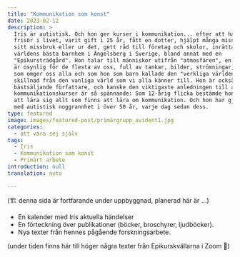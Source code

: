 ```yaml
---
title: "Kommunikation som konst"
date: 2023-02-12
description: >
  Iris är autistisk. Och hon ger kurser i kommunikation... efter att ha lärt sig
  frisör i livet, varit gift i 25 år, fått en dotter, hjälpt många missbrukare i
  sitt missbruk eller ur det, gett råd till företag och skolor, inrättat
  världens bästa barnhem i Ängelsberg i Sverige, bland annat med en
  "Epikursträdgård". Hon talar till människor utifrån "atmosfären", en värld som
  är osynlig för de flesta av oss, full av tankar, bilder, strömningar, känslor,
  som omger oss alla och som hon som barn kallade den "verkliga världen", till
  skillnad från den vanliga värld som vi alla känner till. Hon är också en
  bästsäljande författare, och kanske den viktigaste anledningen till att hennes
  kommunikationskurser är så spännande: Som 12-årig flicka bestämde hon sig för
  att lära sig allt som finns att lära om kommunikation. Och hon har gjort det
  med autistisk noggrannhet i över 50 år, varje dag sedan dess.
type: featured
image: images/featured-post/primärgrupp_avident1.jpg
categories:
  - att vara sej själv
tags:
  - Iris
  - Kommunikation som konst
  - Primärt arbete
introduction: null
translation: auto

---
```


(🏗️ denna sida är fortfarande under uppbyggnad, planerad här är ...)

- En kalender med Iris aktuella händelser
- En förteckning över publikationer (böcker, broschyrer, ljudböcker).
- Nya texter från hennes pågående forskningsarbete.

(under tiden finns här till höger några texter från Epikurskvällarna i Zoom 🌳)

